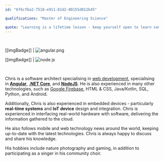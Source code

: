 ```yaml
---
id: "6f6cf6a2-7518-e911-81d2-00155d012b45"

qualifications: "Master of Engineering Science"

quote: "Learning is a lifetime lesson - keep yourself open to learn something new!"
---
```


<br/>

[[imgBadge]]
| ![angular.png](../badges/Developer-angular.png)

[[imgBadge]]
| ![node js](../badges/Developer-node-js.png)

<br/>

Chris is a software architect specialising in [web development](https://www.ssw.com.au/ssw/Consulting/Web-Applications.aspx), specialising in **[Angular](https://angular.io/)**, **[.NET Core](https://dotnet.microsoft.com/)**, and **[NodeJS](https://nodejs.org/en/about/)**. He is also experienced in many other technologies, such as [Google Firebase](https://firebase.google.com), HTML & CSS, Java/Kotlin, SQL, Python, and Android.

Additionally, Chris is also experienced in embedded devices - particularly **real-time systems** and **IoT device** design and integration. Chris is experienced in interfacing real-world hardware with software, delivering the information gathered to the cloud.

He also follows mobile and web technology news around the world, keeping up-to-date with the latest technologies. Chris is always happy to discuss and share his knowledge.

His hobbies include nature photography and gaming, in addition to participating as a singer in his community choir.
